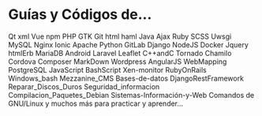 # Guías y Códigos de...

Qt
xml
Vue
npm
PHP
GTK
Git
html
haml
Java
Ajax
Ruby
SCSS
Uwsgi
MySQL
Nginx
Ionic
Apache
Python
GitLab
Django
NodeJS
Docker
Jquery
htmlErb
MariaDB
Android
Laravel
Leaflet
C++andC
Tornado
Chamilo
Cordova
Composer
MarkDown
Wordpress
AngularJS
WebMapping
PostgreSQL
JavaScript
BashScript
Xen-monitor
RubyOnRails
Windows_bash
Mezzanine_CMS
Bases-de-datos
DjangoRestFramework
Reparar_Discos_Duros
Seguridad_informacion
Compilacion_Paquetes_Debian
Sistemas-Información-y-Web
Comandos de GNU/Linux y muchos más para practicar y aprender...